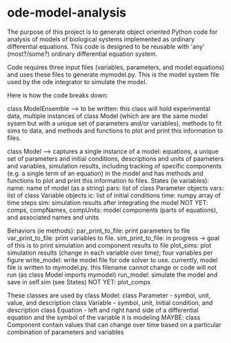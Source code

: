 # ode-model-analysis

The purpose of this project is to generate object oriented Python code for analysis of models of biological systems implemented as ordinary differential equations. This code is designed to be reusable with 'any' (most?/some?) ordinary differential equation system. 

Code requires three input files (variables, parameters, and model equations) and uses these files to generate mymodel.py. This is the model system file used by the ode integrator to simulate the model. 

Here is how the code breaks down:

class ModelEnsemble --> to be written: this class will hold experimental data, multiple instances of class Model (which are are the same model sysem but with a unique set of parameters and/or variables), methods to fit sims to data, and methods and functions to plot and print this information to files. 

class Model --> captures a single instance of a model: equations, a unique set of parameters and initial conditions, descriptions and units of paameters and variables, simulation results, including tracking of specific components (e.g. a single term of an equation) in the model and has methods and functions to plot and print this information to files. 
  States (ie variables):
    name: name of model (as a string)
    pars: list of class Parameter objects 
    vars: list of class Variable objects
    ic: list of initial conditions
    time: numpy array of time steps
    sim: simulation results after integrating the model 
    NOT YET: comps, compNames, compUnits: model components (parts of equations), and associated names and units
  
  Behaviors (ie methods):
    par_print_to_file: print parameters to file 
    var_print_to_file: print variables to file. 
    sim_print_to_file: in progress -> goal of this is to print simulation and component results to file
    plot_sims: plot simulation results (change in each variable over time); four variables per figure
    write_model: write model file for ode solver to use. currently, model file is written to mymodel.py. this filename cannot change or code will not run (as class Model imports mymodel)
    run_model: simulate the model and save in self.sim (see States)
    NOT YET: plot_comps
    

  These classes are used by class Model:
  class Parameter - symbol, unit, value, and description
  class Variable - symbol, unit, initial condition, and description 
  class Equation - left and right hand side of a differential equation and the symbol of the variable it is modeling
  MAYBE: class Component contain values that can change over time based on a particular combination of parameters and variables  
  
  
